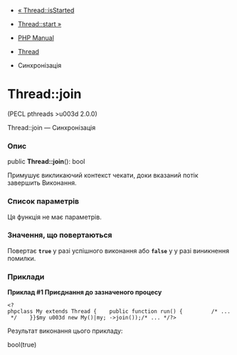 - [« Thread::isStarted](thread.isstarted.md)
- [Thread::start »](thread.start.md)

- [PHP Manual](index.md)
- [Thread](class.thread.md)
- Синхронізація

# Thread::join

(PECL pthreads \>u003d 2.0.0)

Thread::join — Синхронізація

### Опис

public **Thread::join**(): bool

Примушує викликаючий контекст чекати, доки вказаний потік завершить
Виконання.

### Список параметрів

Ця функція не має параметрів.

### Значення, що повертаються

Повертає **`true`** у разі успішного виконання або **`false`** у
у разі виникнення помилки.

### Приклади

**Приклад #1 Приєднання до зазначеного процесу**

` <?phpclass My extends Thread {    public function run() {         /* ... */    }}$my u003d new My()|my; ->join());/* ... */?> `

Результат виконання цього прикладу:

bool(true)
